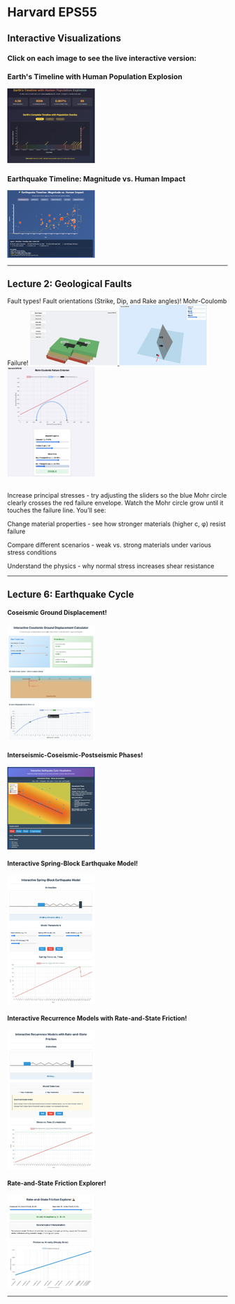 # Harvard EPS55

## Interactive Visualizations

### Click on each image to see the live interactive version:

### Earth's Timeline with Human Population Explosion
<a href="https://smousavi05.github.io/EPS55/interactive_visualizations/viz__l01_earth_human_timeline.html">
  <img src="interactive_visualizations/viz__l01_earth_human_timeline.png" alt="Interactive Figure Preview" width="200">
</a>

### Earthquake Timeline: Magnitude vs. Human Impact
<a href="https://smousavi05.github.io/EPS55/interactive_visualizations/viz__l01_earthquake-death.html">
  <img src="interactive_visualizations/viz__l01_earthquake-death.png" alt="Interactive Figure Preview" width="200">
</a>

---------------------------------------------------------
## Lecture 2: Geological Faults

  <tr align="center">
    <th>Fault types!</th>
    <th>Fault orientations (Strike, Dip, and Rake angles)!</th>
    <th>Mohr-Coulomb Failure!</th>
  </tr>
  
  <tr align="center">
    <td>
      <a href="https://smousavi05.github.io/EPS55/interactive_visualizations/viz__l02_fault_types.html">
        <img src="interactive_visualizations/viz__l02_fault_types.png" alt="Interactive Figure Preview" width="200">
      </a>
    </td>
    <td>
      <a href="https://smousavi05.github.io/EPS55/interactive_visualizations/viz__l02_fault_strik_dip_rake.html">
        <img src="interactive_visualizations/viz__l02_fault_strik_dip_rake.png" alt="Interactive Figure Preview" width="200">
      </a>
    </td>
    <td>
      <a href="https://smousavi05.github.io/EPS55/interactive_visualizations/viz__l02_coulomb_criterion.html">
        <img src="interactive_visualizations/viz__l02_coulomb_criterion.png" alt="Interactive Figure Preview" width="200">
      </a>
    </td>
  </tr>
</table>

<br> Increase principal stresses - try adjusting the sliders so the blue Mohr circle clearly crosses the red failure envelope. Watch the Mohr circle grow until it touches the failure line. You’ll see:

Change material properties - see how stronger materials (higher c, φ) resist failure

Compare different scenarios - weak vs. strong materials under various stress conditions

Understand the physics - why normal stress increases shear resistance

---------------------------------------------------------
## Lecture 6: Earthquake Cycle

#### Coseismic Ground Displacement!

<a href="https://smousavi05.github.io/EPS55/interactive_visualizations/viz__l06_coseismic_calculator.html">
  <img src="interactive_visualizations/viz__l06_coseismic_calculator.png" alt="Interactive Figure Preview" width="200">
</a>

#### Interseismic-Coseismic-Postseismic Phases!
<a href="https://smousavi05.github.io/EPS55/interactive_visualizations/viz__l06_earthquake_cycle.html">
  <img src="interactive_visualizations/viz__l06_earthquake_cycle.png" alt="Interactive Figure Preview" width="200">
</a>

#### Interactive Spring-Block Earthquake Model!
<a href="https://smousavi05.github.io/EPS55/interactive_visualizations/viz__l06_spring_block_model.html">
  <img src="interactive_visualizations/viz__l06_spring_block_model.png" alt="Interactive Figure Preview" width="200">
</a>

#### Interactive Recurrence Models with Rate-and-State Friction!
<a href="https://smousavi05.github.io/EPS55/interactive_visualizations/viz__l06_timepredictable_slippredictable.html">
  <img src="interactive_visualizations/viz__l06_timepredictable_slippredictable.png" alt="Interactive Figure Preview" width="200">
</a>

#### Rate-and-State Friction Explorer!
<a href="https://smousavi05.github.io/EPS55/interactive_visualizations/viz__l06_rate_and_state.html">
  <img src="interactive_visualizations/viz__l06_rate_and_state.png" alt="Interactive Figure Preview" width="200">
</a>

---------------------------------------------------------
